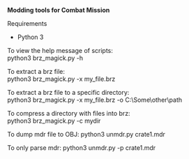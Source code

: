 **Modding tools for Combat Mission**

Requirements

 - Python 3

To view the help message of scripts:  
python3 brz_magick.py -h

To extract a brz file:  
python3 brz_magick.py -x my_file.brz

To extract a brz file to a specific directory:  
python3 brz_magick.py -x my_file.brz -o C:\Some\other\path

To compress a directory with files into brz:  
python3 brz_magick.py -c mydir

To dump mdr file to OBJ:
python3 unmdr.py crate1.mdr

To only parse mdr:
python3 unmdr.py -p crate1.mdr

